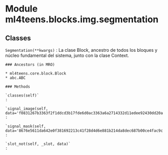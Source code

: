 Module ml4teens.blocks.img.segmentation
=======================================

Classes
-------

`Segmentation(**kwargs)`
:   La clase Block, ancestro de todos los bloques y núcleo fundamental del sistema, junto con la clase Context.

    ### Ancestors (in MRO)

    * ml4teens.core.block.Block
    * abc.ABC

    ### Methods

    `classes(self)`
    :

    `signal_image(self, data='f0831267b3363f2f1ddcd3b17fde6d0ac3363a6a2714332d11edee92430dd20a')`
    :

    `signal_mask(self, data='8676e5611da642e0f381692213c41f28d4d6e881b214da8dec687b00ce4fac9c')`
    :

    `slot_not(self, _slot, data)`
    :